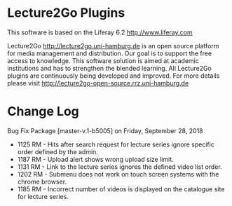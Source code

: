 Lecture2Go Plugins
==================

This software is based on the Liferay 6.2 http://www.liferay.com

Lecture2Go http://lecture2go.uni-hamburg.de is an open source platform for media management and distribution. Our goal is to support the free access to knowledge. This software solution is aimed at academic institutions and has to strengthen the blended learning. All Lecture2Go plugins are continuously being developed and improved. For more details please visit http://lecture2go-open-source.rrz.uni-hamburg.de 

Change Log
==============
Bug Fix Package [master-v.1-b5005] on Friday, September 28, 2018

- 1125 RM - Hits after search request for lecture series ignore specific
order defined by the admin.
- 1187 RM - Upload alert shows wrong upload size limit.
- 1131 RM - Link to the lecture series ignores the defined video list
order.
- 1202 RM - Submenu does not work on touch screen systems with the chrome
browser.
- 1185 RM - Incorrect number of videos is displayed on the catalogue site
for lecture series.
